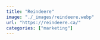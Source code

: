 ```yaml
---
title: "Reindeere"
image: "./_images/reindeere.webp"
url: "https://reindeere.ca/"
categories: ["marketing"]
---
```

